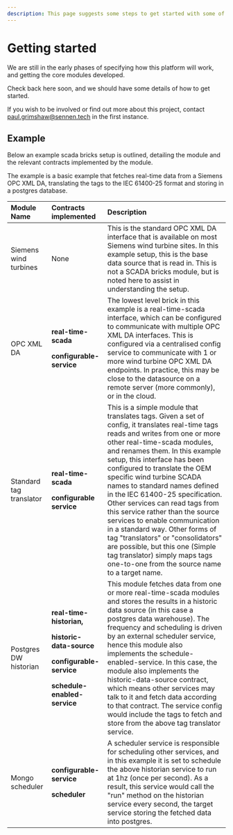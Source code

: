 ```yaml
---
description: This page suggests some steps to get started with some of the core modules.
---
```


# Getting started

We are still in the early phases of specifying how this platform will work, and getting the core modules developed.

Check back here soon, and we should have some details of how to get started. 

If you wish to be involved or find out more about this project, contact paul.grimshaw@sennen.tech in the first instance.

## Example

Below an example scada bricks setup is outlined, detailing the module and the relevant contracts implemented by the module.

The example is a basic example that fetches real-time data from a Siemens OPC XML DA, translating the tags to the IEC 61400-25 format and storing in a postgres database.

<table>
  <thead>
    <tr>
      <th style="text-align:left">Module Name</th>
      <th style="text-align:left">Contracts implemented</th>
      <th style="text-align:left">Description</th>
    </tr>
  </thead>
  <tbody>
    <tr>
      <td style="text-align:left">Siemens wind turbines</td>
      <td style="text-align:left">None</td>
      <td style="text-align:left">This is the standard OPC XML DA interface that is available on most Siemens
        wind turbine sites. In this example setup, this is the base data source
        that is read in. This is not a SCADA bricks module, but is noted here to
        assist in understanding the setup.</td>
    </tr>
    <tr>
      <td style="text-align:left">OPC XML DA</td>
      <td style="text-align:left">
        <p><b>real-time-scada</b>
        </p>
        <p><b></b>
        </p>
        <p><b>configurable-service</b>
        </p>
      </td>
      <td style="text-align:left">The lowest level brick in this example is a real-time-scada interface,
        which can be configured to communicate with multiple OPC XML DA interfaces.
        This is configured via a centralised config service to communicate with
        1 or more wind turbine OPC XML DA endpoints. In practice, this may be close
        to the datasource on a remote server (more commonly), or in the cloud.</td>
    </tr>
    <tr>
      <td style="text-align:left">Standard tag translator</td>
      <td style="text-align:left">
        <p><b>real-time-scada</b>
        </p>
        <p><b></b>
        </p>
        <p><b>configurable service</b>
        </p>
      </td>
      <td style="text-align:left">This is a simple module that translates tags. Given a set of config, it
        translates real-time tags reads and writes from one or more other real-time-scada
        modules, and renames them. In this example setup, this interface has been
        configured to translate the OEM specific wind turbine SCADA names to standard
        names defined in the IEC 61400-25 specification. Other services can read
        tags from this service rather than the source services to enable communication
        in a standard way. Other forms of tag "translators" or "consolidators"
        are possible, but this one (Simple tag translator) simply maps tags one-to-one
        from the source name to a target name.</td>
    </tr>
    <tr>
      <td style="text-align:left">Postgres DW historian</td>
      <td style="text-align:left">
        <p><b>real-time-historian,</b>
        </p>
        <p><b></b>
        </p>
        <p><b>historic-data-source</b>
        </p>
        <p><b></b>
        </p>
        <p><b>configurable-service</b>
        </p>
        <p><b></b>
        </p>
        <p><b>schedule-enabled-service</b>
        </p>
      </td>
      <td style="text-align:left">This module fetches data from one or more real-time-scada modules and
        stores the results in a historic data source (in this case a postgres data
        warehouse). The frequency and scheduling is driven by an external scheduler
        service, hence this module also implements the schedule-enabled-service.
        In this case, the module also implements the historic-data-source contract,
        which means other services may talk to it and fetch data according to that
        contract. The service config would include the tags to fetch and store
        from the above tag translator service.</td>
    </tr>
    <tr>
      <td style="text-align:left">Mongo scheduler</td>
      <td style="text-align:left">
        <p><b>configurable-service</b>
        </p>
        <p></p>
        <p><b>scheduler</b>
        </p>
      </td>
      <td style="text-align:left">A scheduler service is responsible for scheduling other services, and
        in this example it is set to schedule the above historian service to run
        at 1hz (once per second). As a result, this service would call the "run"
        method on the historian service every second, the target service storing
        the fetched data into postgres.</td>
    </tr>
  </tbody>
</table>

